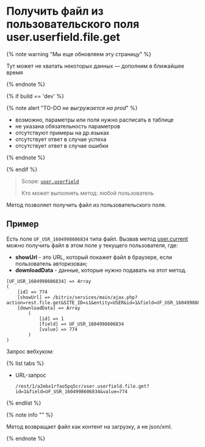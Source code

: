 # Получить файл из пользовательского поля user.userfield.file.get

{% note warning "Мы еще обновляем эту страницу" %}

Тут может не хватать некоторых данных — дополним в ближайшее время

{% endnote %}

{% if build == 'dev' %}

{% note alert "TO-DO _не выгружается на prod_" %}

- возможно, параметры или поля нужно расписать в таблице
- не указана обязательность параметров
- отсутствуют примеры на др.языках
- отсутствует ответ в случае успеха
- отсутствует ответ в случае ошибки
 
{% endnote %}

{% endif %}

> Scope: [`user.userfield`](../../scopes/permissions.md)
>
> Кто может выполнять метод: любой пользователь

Метод позволяет получить файл из пользовательского поля.

## Пример

Есть поле `UF_USR_1604998606834` типа файл. Вызвав метод [user.current](../user-current.md) можно получить файл в этом поле у текущего пользователя, где:
- **showUrl** - это URL, который покажет файл в браузере, если пользователь авторизован;
- **downloadData** - данные, которые нужно подавать на этот метод.

```
[UF_USR_1604998606834] => Array
(
    [id] => 774
    [showUrl] => /bitrix/services/main/ajax.php?action=rest.file.get&SITE_ID=s1&entity=USER&id=1&field=UF_USR_1604998606834&value=774
    [downloadData] => Array
        (
            [id] => 1
            [field] => UF_USR_1604998606834
            [value] => 774
        )
)
```

Запрос вебхуком:

{% list tabs %}

- URL-запрос

    ```http
    /rest/1/a2ebx1rfao5pq5cr/user.userfield.file.get?id=1&field=UF_USR_1604998606834&value=774
    ```

{% endlist %}

{% note info "" %}

Метод возвращает файл как контент на загрузку, а не json/xml.

{% endnote %}